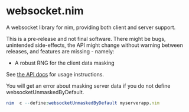 # websocket.nim

A websocket library for nim, providing both client and server support.

This is a pre-release and not final software. There might be bugs,
unintended side-effects, the API might change without warning between releases,
and features are missing - namely:

 * A robust RNG for the client data masking

See [the API docs](http://niv.github.io/websocket.nim/docs/0.3.0/websocket.html) for usage instructions.

You will get an error about masking server data if you do not define websocketUnmaskedByDefault.

```nim
nim  c --define:websocketUnmaskedByDefault myserverapp.nim
```
